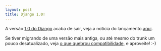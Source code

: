 ```yaml
---
layout: post
title: Django 1.0!
---
```


A versão <a href="http://www.djangoproject.com/download/">1.0 do Django</a> acaba de sair, veja a notícia do lançamento <a href="http://www.djangoproject.com/weblog/2008/sep/03/1/">aqui</a>.

Se tiver migrando de uma versão mais antiga, ou até mesmo do trunk um pouco desatualizado, veja <a href="http://code.djangoproject.com/wiki/BackwardsIncompatibleChanges">o que quebrou compatibilidade</a>, e aproveite! :-)
